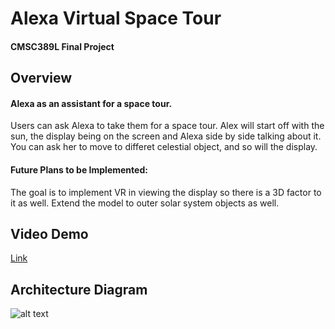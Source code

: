 # Alexa Virtual Space Tour
#### CMSC389L Final Project

## Overview

#### Alexa as an assistant for a space tour. 

Users can ask Alexa to take them for a space tour. Alex will start off with the sun, the display being on the screen and Alexa side by side talking about it. You can ask her to move to differet celestial object, and so will the display. 

#### Future Plans to be Implemented:

The goal is to implement VR in viewing the display so there is a 3D factor to it as well. Extend the model to outer solar system objects as well.

## Video Demo

[Link](https://www.youtube.com/watch?v=ZBR7Mc02U_k&feature=youtu.be)

## Architecture Diagram

![alt text](https://raw.githubusercontent.com/raghavbhasin97/Virtual-Space-Tour/blob/master/25435505_1820487344662165_1404930085_o/img.png)


